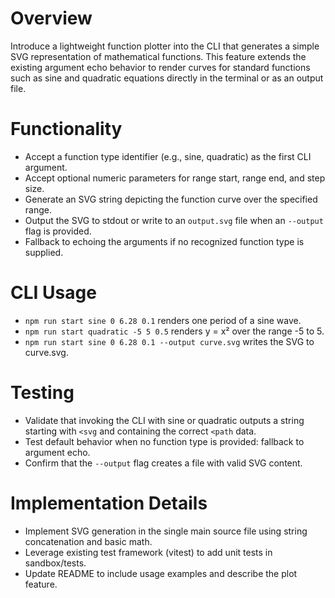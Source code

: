 # Overview

Introduce a lightweight function plotter into the CLI that generates a simple SVG representation of mathematical functions. This feature extends the existing argument echo behavior to render curves for standard functions such as sine and quadratic equations directly in the terminal or as an output file.

# Functionality

- Accept a function type identifier (e.g., sine, quadratic) as the first CLI argument.
- Accept optional numeric parameters for range start, range end, and step size.
- Generate an SVG string depicting the function curve over the specified range.
- Output the SVG to stdout or write to an `output.svg` file when an `--output` flag is provided.
- Fallback to echoing the arguments if no recognized function type is supplied.

# CLI Usage

- `npm run start sine 0 6.28 0.1` renders one period of a sine wave.
- `npm run start quadratic -5 5 0.5` renders y = x² over the range -5 to 5.
- `npm run start sine 0 6.28 0.1 --output curve.svg` writes the SVG to curve.svg.

# Testing

- Validate that invoking the CLI with sine or quadratic outputs a string starting with `<svg` and containing the correct `<path` data.
- Test default behavior when no function type is provided: fallback to argument echo.
- Confirm that the `--output` flag creates a file with valid SVG content.

# Implementation Details

- Implement SVG generation in the single main source file using string concatenation and basic math.
- Leverage existing test framework (vitest) to add unit tests in sandbox/tests.
- Update README to include usage examples and describe the plot feature.